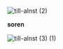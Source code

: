 
![till-alnst (2)](https://github.com/user-attachments/assets/2196ae71-052c-41bb-acb8-2d9005eae412)


𝐬𝐨𝐫𝐞𝐧

![till-alnst (3) (1)](https://github.com/user-attachments/assets/c6735654-5dac-4d81-9b7f-00f5e226bdb7)

